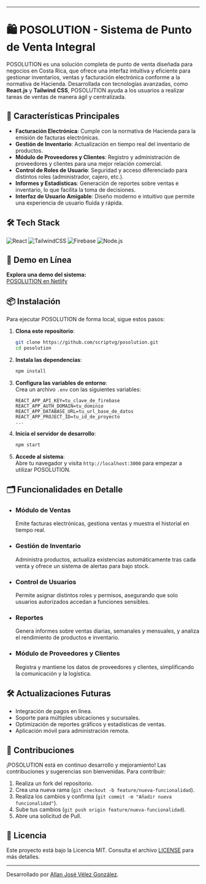 
---

# 🛍️ POSOLUTION - Sistema de Punto de Venta Integral

POSOLUTION es una solución completa de punto de venta diseñada para negocios en Costa Rica, que ofrece una interfaz intuitiva y eficiente para gestionar inventarios, ventas y facturación electrónica conforme a la normativa de Hacienda. Desarrollada con tecnologías avanzadas, como **React.js** y **Tailwind CSS**, POSOLUTION ayuda a los usuarios a realizar tareas de ventas de manera ágil y centralizada.

## 🌟 Características Principales

- **Facturación Electrónica**: Cumple con la normativa de Hacienda para la emisión de facturas electrónicas.
- **Gestión de Inventario**: Actualización en tiempo real del inventario de productos.
- **Módulo de Proveedores y Clientes**: Registro y administración de proveedores y clientes para una mejor relación comercial.
- **Control de Roles de Usuario**: Seguridad y acceso diferenciado para distintos roles (administrador, cajero, etc.).
- **Informes y Estadísticas**: Generación de reportes sobre ventas e inventario, lo que facilita la toma de decisiones.
- **Interfaz de Usuario Amigable**: Diseño moderno e intuitivo que permite una experiencia de usuario fluida y rápida.

## 🛠️ Tech Stack

![React](https://img.shields.io/badge/react-%2320232a.svg?style=for-the-badge&logo=react&logoColor=%2361DAFB) ![TailwindCSS](https://img.shields.io/badge/tailwindcss-%2338B2AC.svg?style=for-the-badge&logo=tailwind-css&logoColor=white) ![Firebase](https://img.shields.io/badge/firebase-a08021?style=for-the-badge&logo=firebase&logoColor=ffcd34) ![Node.js](https://img.shields.io/badge/node.js-6DA55F?style=for-the-badge&logo=node.js&logoColor=white)

## 🚀 Demo en Línea

**Explora una demo del sistema:**  
[POSOLUTION en Netlify](https://stunning-pika-kr0mmsoluti0n.netlify.app/)

## 📦 Instalación

Para ejecutar POSOLUTION de forma local, sigue estos pasos:

1. **Clona este repositorio**:
    ```bash
    git clone https://github.com/scriptvg/posolution.git
    cd posolution
    ```

2. **Instala las dependencias**:
    ```bash
    npm install
    ```

3. **Configura las variables de entorno**:  
   Crea un archivo `.env` con las siguientes variables:
   ```
   REACT_APP_API_KEY=tu_clave_de_firebase
   REACT_APP_AUTH_DOMAIN=tu_dominio
   REACT_APP_DATABASE_URL=tu_url_base_de_datos
   REACT_APP_PROJECT_ID=tu_id_de_proyecto
   ...
   ```

4. **Inicia el servidor de desarrollo**:
    ```bash
    npm start
    ```

5. **Accede al sistema**:  
   Abre tu navegador y visita `http://localhost:3000` para empezar a utilizar POSOLUTION.

## 🗂️ Funcionalidades en Detalle

- ### **Módulo de Ventas**
  Emite facturas electrónicas, gestiona ventas y muestra el historial en tiempo real.

- ### **Gestión de Inventario**
  Administra productos, actualiza existencias automáticamente tras cada venta y ofrece un sistema de alertas para bajo stock.

- ### **Control de Usuarios**
  Permite asignar distintos roles y permisos, asegurando que solo usuarios autorizados accedan a funciones sensibles.

- ### **Reportes**
  Genera informes sobre ventas diarias, semanales y mensuales, y analiza el rendimiento de productos e inventario.

- ### **Módulo de Proveedores y Clientes**
  Registra y mantiene los datos de proveedores y clientes, simplificando la comunicación y la logística.

## 🛠️ Actualizaciones Futuras

- Integración de pagos en línea.
- Soporte para múltiples ubicaciones y sucursales.
- Optimización de reportes gráficos y estadísticas de ventas.
- Aplicación móvil para administración remota.

## 🤝 Contribuciones

¡POSOLUTION está en continuo desarrollo y mejoramiento! Las contribuciones y sugerencias son bienvenidas. Para contribuir:

1. Realiza un fork del repositorio.
2. Crea una nueva rama (`git checkout -b feature/nueva-funcionalidad`).
3. Realiza los cambios y confirma (`git commit -m "Añadir nueva funcionalidad"`).
4. Sube tus cambios (`git push origin feature/nueva-funcionalidad`).
5. Abre una solicitud de Pull.

## 📝 Licencia

Este proyecto está bajo la Licencia MIT. Consulta el archivo [LICENSE](LICENSE) para más detalles.

---

Desarrollado por [Allan José Vélez González](https://www.linkedin.com/in/allan-jos%C3%A9-v%C3%A9lez-gonz%C3%A1lez-2838981b8/).
